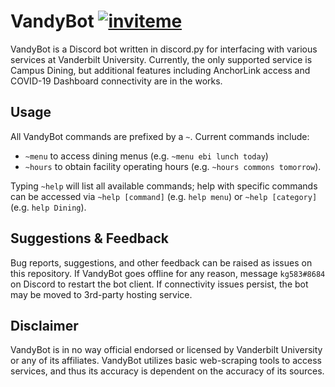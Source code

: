 # VandyBot [![inviteme](https://img.shields.io/static/v1?style=flat&logo=discord&logoColor=FFF&label=&message=invite&color=7289DA)](https://discord.com/api/oauth2/authorize?client_id=748705643757568080&permissions=247872&scope=bot)

VandyBot is a Discord bot written in discord.py for interfacing with various services at Vanderbilt University. Currently, the only supported service is Campus Dining, but additional features including AnchorLink access and COVID-19 Dashboard connectivity are in the works.

## Usage

All VandyBot commands are prefixed by a `~`. Current commands include: 
* `~menu` to access dining menus (e.g. `~menu ebi lunch today`)
* `~hours` to obtain facility operating hours (e.g. `~hours commons tomorrow`).

Typing `~help` will list all available commands; help with specific commands can be accessed via `~help [command]` (e.g. `help menu`) or `~help [category]` (e.g. `help Dining`).

## Suggestions & Feedback

Bug reports, suggestions, and other feedback can be raised as issues on this repository. If VandyBot goes offline for any reason, message `kg583#8684` on Discord to restart the bot client. If connectivity issues persist, the bot may be moved to 3rd-party hosting service.

## Disclaimer

VandyBot is in no way official endorsed or licensed by Vanderbilt University or any of its affiliates. VandyBot utilizes basic web-scraping tools to access services, and thus its accuracy is dependent on the accuracy of its sources.
